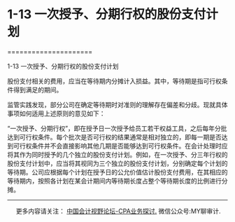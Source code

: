 ﻿# 1-13 一次授予、分期行权的股份支付计划
=====================

  

1-13 一次授予、分期行权的股份支付计划

股份支付相关的费用，应当在等待期内分摊计入损益。其中，等待期是指可行权条件得到满足的期间。

监管实践发现，部分公司在确定等待期时对准则的理解存在偏差和分歧。现就具体事项如何适用上述原则的意见如下：

“一次授予、分期行权”，即在授予日一次授予给员工若干权益工具，之后每年分批达到可行权条件。每个批次是否可行权的结果通常是相对独立的，即每一期是否达到可行权条件并不会直接影响其他几期是否能够达到可行权条件。在会计处理时应将其作为同时授予的几个独立的股份支付计划。例如，在一次授予、分三年行权的股份支付计划中，应当将其视同为三个独立的股份支付计划，分别确定每个计划的等待期。公司应根据每个计划在授予日的公允价值估计股份支付费用，在其相应的等待期内，按照各计划在某会计期间内等待期长度占整个等待期长度的比例进行分摊。

* * *

     更多内容请关注： [中国会计视野论坛-CPA业务探讨.](https://bbs.esnai.com/thread-5354530-1-3.html) 微信公众号:MY聊审计.